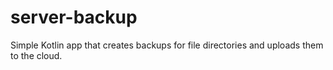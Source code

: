 # server-backup
Simple Kotlin app that creates backups for file directories and uploads them to the cloud.
